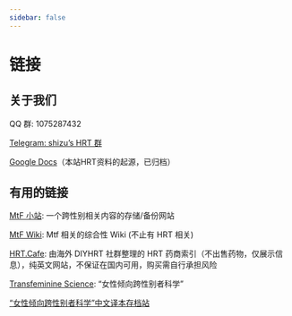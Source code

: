 ```yaml
---
sidebar: false
---
```

# 链接

## 关于我们

QQ 群: 1075287432

[Telegram: shizu’s HRT 群](https://t.me/joinchat/7ummDEnUDSUwZjM1)

[Google Docs](https://docs.google.com/presentation/d/1PzE-rmtwBMOrgXcsI_RIDAKTUIe3fx5h-PmEbzRgBBA)（本站HRT资料的起源，已归档）

## 有用的链接

[MtF 小站](https://mtf.qwq.pink/): 一个跨性别相关内容的存储/备份网站

[MtF Wiki](https://mtf.wiki): Mtf 相关的综合性 Wiki (不止有 HRT 相关)

[HRT.Cafe](https://hrt.cafe): 由海外 DIYHRT 社群整理的 HRT 药商索引（不出售药物，仅展示信息），纯英文网站，不保证在国内可用，购买需自行承担风险

[Transfeminine Science](https://transfemscience.org/): “女性倾向跨性别者科学”

[“女性倾向跨性别者科学”中文译本存档站](https://tfsci.mtf.wiki/) 
